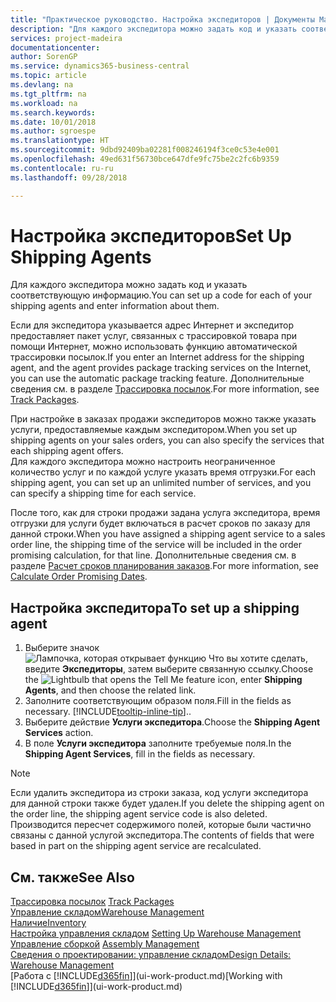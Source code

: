 ```yaml
---
title: "Практическое руководство. Настройка экспедиторов | Документы Майкрософт"
description: "Для каждого экспедитора можно задать код и указать соответствующую информацию."
services: project-madeira
documentationcenter: 
author: SorenGP
ms.service: dynamics365-business-central
ms.topic: article
ms.devlang: na
ms.tgt_pltfrm: na
ms.workload: na
ms.search.keywords: 
ms.date: 10/01/2018
ms.author: sgroespe
ms.translationtype: HT
ms.sourcegitcommit: 9dbd92409ba02281f008246194f3ce0c53e4e001
ms.openlocfilehash: 49ed631f56730bce647dfe9fc75be2c2fc6b9359
ms.contentlocale: ru-ru
ms.lasthandoff: 09/28/2018

---
```

# <a name="set-up-shipping-agents"></a><span data-ttu-id="ec2c4-103">Настройка экспедиторов</span><span class="sxs-lookup"><span data-stu-id="ec2c4-103">Set Up Shipping Agents</span></span>
<span data-ttu-id="ec2c4-104">Для каждого экспедитора можно задать код и указать соответствующую информацию.</span><span class="sxs-lookup"><span data-stu-id="ec2c4-104">You can set up a code for each of your shipping agents and enter information about them.</span></span>  

<span data-ttu-id="ec2c4-105">Если для экспедитора указывается адрес Интернет и экспедитор предоставляет пакет услуг, связанных с трассировкой товара при помощи Интернет, можно использовать функцию автоматической трассировки посылок.</span><span class="sxs-lookup"><span data-stu-id="ec2c4-105">If you enter an Internet address for the shipping agent, and the agent provides package tracking services on the Internet, you can use the automatic package tracking feature.</span></span> <span data-ttu-id="ec2c4-106">Дополнительные сведения см. в разделе [Трассировка посылок](sales-how-track-packages.md).</span><span class="sxs-lookup"><span data-stu-id="ec2c4-106">For more information, see [Track Packages](sales-how-track-packages.md).</span></span>

<span data-ttu-id="ec2c4-107">При настройке в заказах продажи экспедиторов можно также указать услуги, предоставляемые каждым экспедитором.</span><span class="sxs-lookup"><span data-stu-id="ec2c4-107">When you set up shipping agents on your sales orders, you can also specify the services that each shipping agent offers.</span></span>  
<span data-ttu-id="ec2c4-108">Для каждого экспедитора можно настроить неограниченное количество услуг и по каждой услуге указать время отгрузки.</span><span class="sxs-lookup"><span data-stu-id="ec2c4-108">For each shipping agent, you can set up an unlimited number of services, and you can specify a shipping time for each service.</span></span>  

<span data-ttu-id="ec2c4-109">После того, как для строки продажи задана услуга экспедитора, время отгрузки для услуги будет включаться в расчет сроков по заказу для данной строки.</span><span class="sxs-lookup"><span data-stu-id="ec2c4-109">When you have assigned a shipping agent service to a sales order line, the shipping time of the service will be included in the order promising calculation, for that line.</span></span> <span data-ttu-id="ec2c4-110">Дополнительные сведения см. в разделе [Расчет сроков планирования заказов](sales-how-to-calculate-order-promising-dates.md).</span><span class="sxs-lookup"><span data-stu-id="ec2c4-110">For more information, see [Calculate Order Promising Dates](sales-how-to-calculate-order-promising-dates.md).</span></span>

## <a name="to-set-up-a-shipping-agent"></a><span data-ttu-id="ec2c4-111">Настройка экспедитора</span><span class="sxs-lookup"><span data-stu-id="ec2c4-111">To set up a shipping agent</span></span>  
1.  <span data-ttu-id="ec2c4-112">Выберите значок ![Лампочка, которая открывает функцию Что вы хотите сделать](media/ui-search/search_small.png "Что вы хотите сделать"), введите **Экспедиторы**, затем выберите связанную ссылку.</span><span class="sxs-lookup"><span data-stu-id="ec2c4-112">Choose the ![Lightbulb that opens the Tell Me feature](media/ui-search/search_small.png "Tell me what you want to do") icon, enter **Shipping Agents**, and then choose the related link.</span></span>  
2.  <span data-ttu-id="ec2c4-113">Заполните соответствующим образом поля.</span><span class="sxs-lookup"><span data-stu-id="ec2c4-113">Fill in the fields as necessary.</span></span> [!INCLUDE[tooltip-inline-tip](includes/tooltip-inline-tip_md.md)]<span data-ttu-id="ec2c4-114">.</span><span class="sxs-lookup"><span data-stu-id="ec2c4-114">.</span></span>  
3.  <span data-ttu-id="ec2c4-115">Выберите действие **Услуги экспедитора**.</span><span class="sxs-lookup"><span data-stu-id="ec2c4-115">Choose the **Shipping Agent Services** action.</span></span>
4. <span data-ttu-id="ec2c4-116">В поле **Услуги экспедитора** заполните требуемые поля.</span><span class="sxs-lookup"><span data-stu-id="ec2c4-116">In the **Shipping Agent Services**, fill in the fields as necessary.</span></span>

> [!NOTE]  
>  <span data-ttu-id="ec2c4-117">Если удалить экспедитора из строки заказа, код услуги экспедитора для данной строки также будет удален.</span><span class="sxs-lookup"><span data-stu-id="ec2c4-117">If you delete the shipping agent on the order line, the shipping agent service code is also deleted.</span></span> <span data-ttu-id="ec2c4-118">Производится пересчет содержимого полей, которые были частично связаны с данной услугой экспедитора.</span><span class="sxs-lookup"><span data-stu-id="ec2c4-118">The contents of fields that were based in part on the shipping agent service are recalculated.</span></span>  

## <a name="see-also"></a><span data-ttu-id="ec2c4-119">См. также</span><span class="sxs-lookup"><span data-stu-id="ec2c4-119">See Also</span></span>
<span data-ttu-id="ec2c4-120">[Трассировка посылок](sales-how-track-packages.md)  </span><span class="sxs-lookup"><span data-stu-id="ec2c4-120">[Track Packages](sales-how-track-packages.md)  </span></span>  
[<span data-ttu-id="ec2c4-121">Управление складом</span><span class="sxs-lookup"><span data-stu-id="ec2c4-121">Warehouse Management</span></span>](warehouse-manage-warehouse.md)  
[<span data-ttu-id="ec2c4-122">Наличие</span><span class="sxs-lookup"><span data-stu-id="ec2c4-122">Inventory</span></span>](inventory-manage-inventory.md)  
<span data-ttu-id="ec2c4-123">[Настройка управления складом](warehouse-setup-warehouse.md)   </span><span class="sxs-lookup"><span data-stu-id="ec2c4-123">[Setting Up Warehouse Management](warehouse-setup-warehouse.md)   </span></span>  
<span data-ttu-id="ec2c4-124">[Управление сборкой](assembly-assemble-items.md)  </span><span class="sxs-lookup"><span data-stu-id="ec2c4-124">[Assembly Management](assembly-assemble-items.md)  </span></span>  
[<span data-ttu-id="ec2c4-125">Сведения о проектировании: управление складом</span><span class="sxs-lookup"><span data-stu-id="ec2c4-125">Design Details: Warehouse Management</span></span>](design-details-warehouse-management.md)  
<span data-ttu-id="ec2c4-126">[Работа с [!INCLUDE[d365fin](includes/d365fin_md.md)]](ui-work-product.md)</span><span class="sxs-lookup"><span data-stu-id="ec2c4-126">[Working with [!INCLUDE[d365fin](includes/d365fin_md.md)]](ui-work-product.md)</span></span>  

